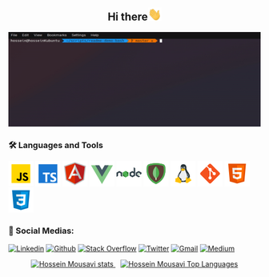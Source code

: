 <h2 align="center">Hi there<img src="./assets/wave.gif" width="27px" alt="wave"></h2>


<!--
**hossein13m/hossein13m** is a ✨ _special_ ✨ repository because its `README.md` (this file) appears on your GitHub profile.

Here are some ideas to get you started:

- 🔭 I’m currently working on ...
- 🌱 I’m currently learning ...
- 👯 I’m looking to collaborate on ...
- 🤔 I’m looking for help with ...
- 💬 Ask me about ...
- 📫 How to reach me: ...
- 😄 Pronouns: ...
- ⚡ Fun fact: ...
-->

<div align="center">
  <img src="./assets/terminal.gif"/>
</div>


<h3>🛠 Languages and Tools</h3>
  <div>
    <img src="./assets/javascript.png"/>
    <img src="./assets/typescript.png"/>
    <img src="./assets/angular.png"/>
    <img src="./assets/vue-js.png"/>
    <img src="./assets/nodejs.png"/>
    <img src="./assets/mongodb.png"/>
    <img src="./assets/linux.png"/>
    <img src="./assets/git.png"/>
    <img src="./assets/html-5.png"/>
    <img src="./assets/css3.png"/>
<!--  image credit: https://icons8.com/  -->
  </div>

<h3>🔎 Social Medias:</h3>

[![Linkedin](https://img.shields.io/badge/LinkedIn-0077B5?style=for-the-badge&logo=linkedin&logoColor=white)](https://www.linkedin.com/in/hossein13m/)
[![Github](https://img.shields.io/badge/GitHub-100000?style=for-the-badge&logo=github&logoColor=white)](https://github.com/hossein13m/)
[![Stack Overflow](https://img.shields.io/badge/Stack_Overflow-D64A17?style=for-the-badge&logo=stack-overflow&logoColor=white)](https://stackoverflow.com/users/10341207/hossein-mousavi)
[![Twitter](https://img.shields.io/badge/Twitter-1DA1F2?style=for-the-badge&logo=twitter&logoColor=white)](https://twitter.com/hossein13m/)
[![Gmail](https://img.shields.io/badge/Gmail-D14836?style=for-the-badge&logo=gmail&logoColor=white)](mailto:dev.hosseinmousavi@gmail.com)
[![Medium](https://img.shields.io/badge/Medium-100000?style=for-the-badge&logo=medium&logoColor=white)](https://medium.com/@hossein13m)

<!-- [![Instagram](https://img.shields.io/badge/Instagram-E4405F?style=for-the-badge&logo=instagram&logoColor=white)](https://instagram.com/hossein13.m/) -->

<div align="center" >
    <a style="margin: 5px" alt="Hossein Mousavi" href="https://hmousavi.dev/">
        <img height="200px" src="https://github-readme-stats.vercel.app/api?username=hossein13m&show_icons=true&theme=nord" alt="Hossein Mousavi stats"/>
    </a>
    <a style="margin: 5px" alt="Hossein Mousavi" href="https://hmousavi.dev/">
        <img height="200px" src="https://github-readme-stats.vercel.app/api/top-langs/?username=hossein13m&show_icons=true&theme=nord&langs_count=4" alt="Hossein Mousavi Top Languages"/>
    </a>
</div>

<!-- <p align="left"> <img src="https://komarev.com/ghpvc/?username=hossein13m" alt="hossein mousavi" /> </p> -->
